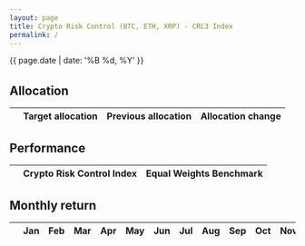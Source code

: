 ```yaml
---
layout: page
title: Crypto Risk Control (BTC, ETH, XRP) - CRC3 Index
permalink: /
---
```

{{ page.date | date: '%B %d, %Y' }}

<h6 id="crypto_index_value"></h6>
<div id="crypto_index_perf"></div>


## Allocation

<div class="alloc-container">
    <div class="alloc-table">
    <table>
    <thead>
    <tr>
      <th style="text-align: left"></th>
      <th style="text-align: left">Target allocation</th>
      <th style="text-align: left">Previous allocation</th>
      <th style="text-align: left">Allocation change</th>
    </tr>
    </thead>
    <tbody id="allocation-table">
    </tbody>
    </table>
    </div>
    <div id="alloc_folio_multi" class="alloc-pie graph"></div>
</div>

## Performance

<div id="crypto_fund_plot" class="graph"></div>

<table>
<thead>
<tr>
    <th style="text-align: left"></th>
    <th style="text-align: left">Crypto Risk Control Index</th>
    <th style="text-align: left">Equal Weights Benchmark</th>
</tr>
</thead>
<tbody id="metrics-table">
</tbody>
</table>


## Monthly return

<table>
<thead>
<tr>
    <th style="text-align: left"></th>
    <th style="text-align: left">Jan</th>
    <th style="text-align: left">Feb</th>
    <th style="text-align: left">Mar</th>
    <th style="text-align: left">Apr</th>
    <th style="text-align: left">May</th>
    <th style="text-align: left">Jun</th>
    <th style="text-align: left">Jul</th>
    <th style="text-align: left">Aug</th>
    <th style="text-align: left">Sep</th>
    <th style="text-align: left">Oct</th>
    <th style="text-align: left">Nov</th>
    <th style="text-align: left">Dec</th>
</tr>
</thead>
<tbody id="monthly-ret-table">
</tbody>
</table>

<script>
    
main();

</script>


